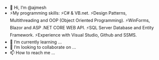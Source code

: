 - 👋 Hi, I’m @ajmesh
- ⚡My programming skills: ⚡C# & VB.net. ⚡Design Patterns, Multithreading and OOP (Object Oriented Programming). ⚡WinForms, Blazor and ASP .NET CORE WEB API. ⚡SQL Server Database and Entity Framework. ⚡Experience with Visual Studio, Github and SSMS.
- 🌱 I’m currently learning ...
- 💞️ I’m looking to collaborate on ...
- 📫 How to reach me ...

<!---
ajmesh/ajmesh is a ✨ special ✨ repository because its `README.md` (this file) appears on your GitHub profile.
You can click the Preview link to take a look at your changes.
--->
